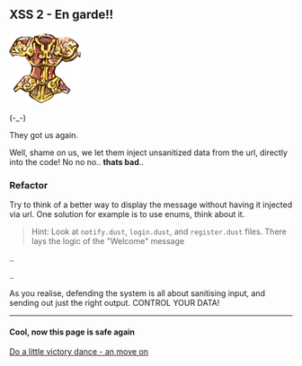XSS 2 - En garde!!
---------------------------------

![image](img/Armor.png)

(-_-)

They got us again.

Well, shame on us, we let them inject unsanitized data from the url, directly into the code! No no no.. **thats bad**..

### Refactor

Try to think of a better way to display the message without having it injected via url. One solution for example is to use enums, think about it.

> Hint: Look at `notify.dust`, `login.dust`, and `register.dust` files. There lays the logic of the "Welcome" message

.. 

..

As you realise, defending the system is all about sanitising input, and sending out just the right output. CONTROL YOUR DATA!

- - - 
#### Cool, now this page is safe again
[Do a little victory dance - an move on](06-XSS3.md)
